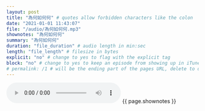 ```yaml
---
layout: post
title: "為何如何何" # quotes allow forbidden characters like the colon
date: "2021-01-01 11:43:07"
file: "/audio/為何如何何.mp3"
shownotes: "為何如何何"
summary: "為何如何何"
duration: "file_duration" # audio length in min:sec
length: "file_length" # filesize in bytes
explicit: "no" # change to yes to flag with the explicit tag
block: "no" # change to yes to keep an episode from showing up in iTunes
# permalink: /1 # will be the ending part of the pages URL, delete to default to the title
---
```


<audio controls>
<source src="{{site.url}}{{site.baseurl}}{{ page.file }}" type="audio/x-mp3">
Your browser does not support the audio element.
</audio>
{{ page.shownotes }}
